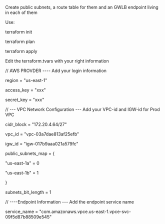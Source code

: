 Create public subnets, a route table for them and an GWLB endpoint living in each of them




Use: 

terraform init

terraform plan

terraform apply


Edit the terraform.tvars with your right information


// AWS PROVDER ---- Add your login information


region     = "us-east-1"

access_key = "xxx"

secret_key = "xxx"


// --- VPC Network Configuration --- Add your VPC-id and IGW-id for Prod VPC

cidr_block = "172.20.4.64/27"

vpc_id = "vpc-03a7dae813af25efb"

igw_id = "igw-017b9aaa021a579fc"

public_subnets_map = {

"us-east-1a" = 0

"us-east-1b" = 1

}

subnets_bit_length = 1
 


// ----Endpoint Information --- Add the endpoint service name
 

service_name = "com.amazonaws.vpce.us-east-1.vpce-svc-09f5d87b88509e545"

